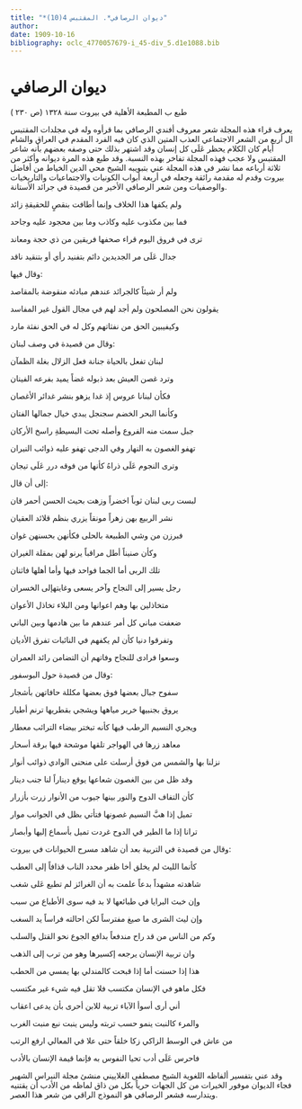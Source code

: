 ```yaml
---
title: "*ديوان الرصافي*. المقتبس 4(10)"
author: 
date: 1909-10-16
bibliography: oclc_4770057679-i_45-div_5.d1e1088.bib
---
```




#  ديوان  الرصافي 


 طبع ب  المطبعة الأهلية  في  بيروت  سنة  ١٣٢٨  (ص  ٢٣٠  ) 

 يعرف قراء هذه المجلة شعر  معروف  أفندي  الرصافي  بما قرأوه وله في  مجلدات  المقتبس  ال  أربع  من الشعر الاجتماعي العذب المتين الذي كان فيه الفرد المقدم في العراق والشام أيام كان الكلام يحظر عَلَى كل إنسان وقد اشتهر بذلك حتى وصفه بعضهم بأنه شاعر المقتبس ولا عجب فهذه المجلة تفاخر بهذه النسبة. وقد طبع هذه المرة ديوانه وأكثر من  ثلاثة  أرباعه مما نشر في هذه المجلة عني بتبويبه الشيخ محي الدين الخياط من أفاضل بيروت وقدم له مقدمة رائقة وجعله في  أربعة  أبواب الكونيات والاجتماعيات والتاريخيات والوصفيات ومن شعر  الرصافي  الأخير من قصيدة في جرائد الأستانة. 

 ولم يكفها هذا الخلاف وإنما   أطافت بنقصٍ للحقيقةِ زائد  

 فما بين مكذوب عليه وكاذب   وما بين محجود عليه وجاحد  

 ترى في فروق اليوم قراء صحفها   فريقين من ذي حجة ومعاند  

 جدال عَلَى مر الجديدين دائم   بتفنيد رأي أو بتنقيد ناقد  

 وقال فيها: 

 ولم أر شيئاً كالجرائد عندهم   مبادئه منقوضة بالمقاصد  

 يقولون نحن المصلحون ولم أجد   لهم في مجال القول غير المفاسد  

 وكيفيبين الحق من نفثاتهم   وكل له في الحق نفثة مارد  

 وقال من قصيدة في وصف لبنان: 

 لبنان تفعل بالحياة جنانة   فعل الزلال بغلة الظمآن  

 وترد غصن العيش بعد ذبوله   غضاً يميد بفرعه الفينان  

 فكأن لبنانا عروس إذ غدا   يزهو بنشر غدائر الأغصان  

 وكأنما البحر الخضم سجنجل   يبدي خيال جمالها الفتان  

 جبل سمت منه الفروع وأصله   تحت البسيطةِ راسخ الأركان  

 تهفو الغصون به النهار وفي الدجى   تهفو عليه ذوائب النيران  

 وترى النجوم عَلَى ذراهُ كأنها   من فوقه درر عَلَى تيجان  

   إلى أن قال: 

 لبست ربى لبنان ثوباً اخضراً   وزهت بحيث الحسن أحمر قان  

 نشر الربيع بهن زهراً مونقاً   يزري بنظم قلائد العقيان  

 فبرزن من وشي الطبيعة بالحلى   فكأنهن بحسنهن غوان  

 وكأن صنيناً أطل مراقباً   يرنو لهن بمقلة الغيران  

 تلك الربى أما الجما فواحد   فيها وأما أهلها فاثنان  

 رجل يسير إلى النجاح وآخر   يسعى وغايتهإلى الخسران  

 متخاذلين بها وهم اعوانها   ومن البلاء تخاذل الأعوان  

 ضعفت مباني كل أمر عندهم   ما بين هادمها وبين الباني  

 وتفرقوا دنيا كأن لم يكفهم   في النائبات تفرق الأديان  

 وسعوا فرادى للنجاح وفاتهم   أن التضامن رائد العمران  

 وقال من قصيدة حول البوسفور: 

 سفوح جبال بعضها فوق بعضها   مكللة حافاتهن بأشجار  

 يروق بجنبيها خرير مياهها   ويشجي بقطريها ترنم أطيار  

 ويجري النسيم الرطب فيها كأنه   تبختر بيضاء الترائب معطار  

 معاهد زرها في الهواجر تلقها   موشحة فيها برقة أسحار  

 نزلنا بها والشمس من فوق أرسلت   على منحنى الوادي ذوائب أنوار  

 وقد ظل من بين الغصون شعاعها   يوقع ديناراً لنا جنب دينار  

 كأن التفاف الدوح والنور بينها   جيوب من الأنوار زرت بأزرار  

 تميل إذا هبَّ النسيم غصونها   فتأتي بظل في الجوانب موار  

 ترانا إذا ما الطير في الدوح غردت   تميل بأسماع إليها وأبصار  

 وقال من قصيدة في التربية بعد أن شاهد مسرح الحيوانات في بيروت: 

 كأنما الليث لم يخلق أخا ظفر   محدد الناب قذافاً إلى العطب  

 شاهدته مشهداً بدعاً علمت به   أن الغرائز لم تطبع عَلى شغب  

 وإن خبث البرايا في طبائعها   لا بد فيه سوى الأطباع من سبب  
 
 وإن ليث الشرى ما صيغ مفترساً   لكن احالته فراساً يد السغب  

 وكم من الناس من قد راح مندفعاً   بدافع الجوع نحو القتل والسلب  
 
 وان تربية الإنسان يرجعه   إكسيرها وهو من ترب إلى الذهب  

 هذا إذا حسنت أما إذا قبحت   كالمندلي بها يمسي من الحطب  

 فكل ماهو في الإنسان مكتسب   فلا تقل فيه شيء غير مكتسب  

 أني أرى أسوأ الآباء تربية   للابن أحرى بأن يدعى اعقاب  

 والمرء كالنبت ينمو حسب تربته   وليس ينبت نبع منبت الغرب  

 من عاش في الوسط الزاكي زكا خلقاً   حتى علا في المعالي ارفع الرتب  

 فاحرس عَلَى أدب تحيا النفوس به   فإنما قيمة الإنسان بالأدب  

 وقد عني بتفسير ألفاظه اللغوية  الشيخ  مصطفى  الغلاييني  منشئ مجلة  النبراس  الشهير فجاء الديوان موفور الخيرات من كل الجهات حرياً بكل من ذاق لماظه من الأدب أن يقتنيه ويتدارسه فشعر  الرصافي  هو النموذج الراقي من شعر هذا العصر. 
